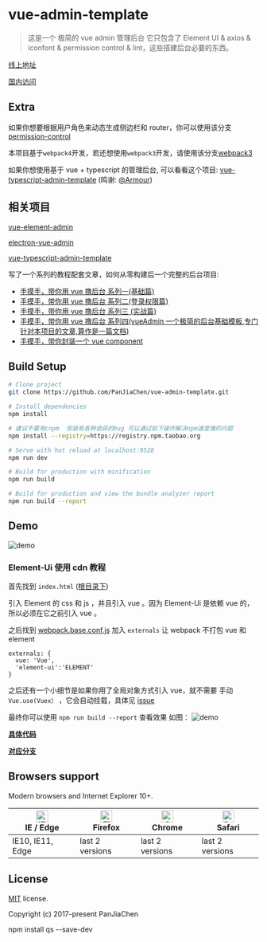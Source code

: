 # vue-admin-template

> 这是一个 极简的 vue admin 管理后台 它只包含了 Element UI & axios & iconfont & permission control & lint，这些搭建后台必要的东西。

[线上地址](http://panjiachen.github.io/vue-admin-template)

[国内访问](https://panjiachen.gitee.io/vue-admin-template)

## Extra

如果你想要根据用户角色来动态生成侧边栏和 router，你可以使用该分支[permission-control](https://github.com/PanJiaChen/vue-admin-template/tree/permission-control)

本项目基于`webpack4`开发，若还想使用`webpack3`开发，请使用该分支[webpack3](https://github.com/PanJiaChen/vue-admin-template/tree/webpack3)

如果你想使用基于 vue + typescript 的管理后台, 可以看看这个项目: [vue-typescript-admin-template](https://github.com/Armour/vue-typescript-admin-template) (鸣谢: [@Armour](https://github.com/Armour))

## 相关项目

[vue-element-admin](https://github.com/PanJiaChen/vue-element-admin)

[electron-vue-admin](https://github.com/PanJiaChen/electron-vue-admin)

[vue-typescript-admin-template](https://github.com/Armour/vue-typescript-admin-template)

写了一个系列的教程配套文章，如何从零构建后一个完整的后台项目:

- [手摸手，带你用 vue 撸后台 系列一(基础篇)](https://juejin.im/post/59097cd7a22b9d0065fb61d2)
- [手摸手，带你用 vue 撸后台 系列二(登录权限篇)](https://juejin.im/post/591aa14f570c35006961acac)
- [手摸手，带你用 vue 撸后台 系列三 (实战篇)](https://juejin.im/post/593121aa0ce4630057f70d35)
- [手摸手，带你用 vue 撸后台 系列四(vueAdmin 一个极简的后台基础模板,专门针对本项目的文章,算作是一篇文档)](https://juejin.im/post/595b4d776fb9a06bbe7dba56)
- [手摸手，带你封装一个 vue component](https://segmentfault.com/a/1190000009090836)

## Build Setup

```bash
# Clone project
git clone https://github.com/PanJiaChen/vue-admin-template.git

# Install dependencies
npm install

# 建议不要用cnpm  安装有各种诡异的bug 可以通过如下操作解决npm速度慢的问题
npm install --registry=https://registry.npm.taobao.org

# Serve with hot reload at localhost:9528
npm run dev

# Build for production with minification
npm run build

# Build for production and view the bundle analyzer report
npm run build --report
```

## Demo

![demo](https://github.com/PanJiaChen/PanJiaChen.github.io/blob/master/images/demo.gif)

### Element-Ui 使用 cdn 教程

首先找到 `index.html` ([根目录下](https://github.com/PanJiaChen/vue-admin-template/blob/element-ui-cdn/index.html))

引入 Element 的 css 和 js ，并且引入 vue 。因为 Element-Ui 是依赖 vue 的，所以必须在它之前引入 vue 。

之后找到 [webpack.base.conf.js](https://github.com/PanJiaChen/vue-admin-template/blob/element-ui-cdn/build/webpack.base.conf.js) 加入 `externals` 让 webpack 不打包 vue 和 element

```
externals: {
  vue: 'Vue',
  'element-ui':'ELEMENT'
}
```

之后还有一个小细节是如果你用了全局对象方式引入 vue，就不需要 手动 `Vue.use(Vuex）` ，它会自动挂载，具体见 [issue](https://github.com/vuejs/vuex/issues/731)

最终你可以使用 `npm run build --report` 查看效果
如图：
![demo](https://panjiachen.github.io/images/element-cdn.png)

**[具体代码](https://github.com/PanJiaChen/vue-admin-template/commit/746aff560932704ae821f82f10b8b2a9681d5177)**

**[对应分支](https://github.com/PanJiaChen/vue-admin-template/tree/element-ui-cdn)**

## Browsers support

Modern browsers and Internet Explorer 10+.

| [<img src="https://raw.githubusercontent.com/alrra/browser-logos/master/src/edge/edge_48x48.png" alt="IE / Edge" width="24px" height="24px" />](http://godban.github.io/browsers-support-badges/)</br>IE / Edge | [<img src="https://raw.githubusercontent.com/alrra/browser-logos/master/src/firefox/firefox_48x48.png" alt="Firefox" width="24px" height="24px" />](http://godban.github.io/browsers-support-badges/)</br>Firefox | [<img src="https://raw.githubusercontent.com/alrra/browser-logos/master/src/chrome/chrome_48x48.png" alt="Chrome" width="24px" height="24px" />](http://godban.github.io/browsers-support-badges/)</br>Chrome | [<img src="https://raw.githubusercontent.com/alrra/browser-logos/master/src/safari/safari_48x48.png" alt="Safari" width="24px" height="24px" />](http://godban.github.io/browsers-support-badges/)</br>Safari |
| --------- | --------- | --------- | --------- |
| IE10, IE11, Edge| last 2 versions| last 2 versions| last 2 versions

## License

[MIT](https://github.com/PanJiaChen/vue-admin-template/blob/master/LICENSE) license.

Copyright (c) 2017-present PanJiaChen

npm install qs --save-dev
